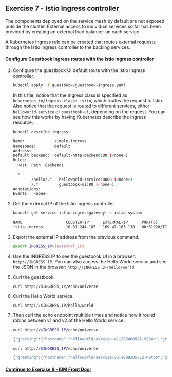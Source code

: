 ## Exercise 7 - Istio Ingress controller

The components deployed on the service mesh by default are not exposed outside the cluster. External access to individual services so far has been provided by creating an external load balancer on each service.

A Kubernetes Ingress rule can be created that routes external requests through the Istio Ingress controller to the backing services.

#### Configure Guestbook Ingress routes with the Istio Ingress controller

1. Configure the guestbook UI default route with the Istio Ingress controller.

    ```sh
    kubectl apply -f guestbook/guestbook-ingress.yaml
    ```

    In this file, notice that the Ingress class is specified as `kubernetes.io/ingress.class: istio`, which routes the request to Istio. Also notice that the request is routed to different services, either `helloworld-service` or `guestbook-ui`, depending on the request. You can see how this works by having Kubernetes describe the Ingress resource:

    ```sh
    kubectl describe ingress

    Name:             simple-ingress
    Namespace:        default
    Address:          
    Default backend:  default-http-backend:80 (<none>)
    Rules:
      Host  Path  Backends
      ----  ----  --------
      *     
            /hello/.*   helloworld-service:8080 (<none>)
            /.*         guestbook-ui:80 (<none>)
    Annotations:
    Events:  <none>
    ```

2. Get the external IP of the Istio Ingress controller.

    ```sh
    kubectl get service istio-ingressgateway -n istio-system

    NAME                   CLUSTER-IP      EXTERNAL-IP      PORT(S)                       AGE
    istio-ingress          10.31.244.185   169.47.103.138   80:31920/TCP,443:32165/TCP    1h
    ```

3. Export the external IP address from the previous command.
   
    ```sh
    export INGRESS_IP=[external_IP]
    ```

4. Use the INGRESS IP to see the guestbook UI in a browser: `http://INGRESS_IP`. You can also access the Hello World service and see the JSON in the browser: `http://INGRESS_IP/hello/world`.


5. Curl the guestbook:
    ```
    curl http://$INGRESS_IP/echo/universe
    ```

6. Curl the Hello World service:
    ```
    curl http://$INGRESS_IP/hello/world
    ```

7. Then curl the echo endpoint multiple times and notice how it round robins between v1 and v2 of the Hello World service:

    ```sh
    curl http://$INGRESS_IP/echo/universe

    {"greeting":{"hostname":"helloworld-service-v1-286408581-9204h","greeting":"Hello universe from helloworld-service-v1-286408581-9204h with 1.0","version":"1.0"},
    ```

    ```sh
    curl http://$INGRESS_IP/echo/universe

    {"greeting":{"hostname":"helloworld-service-v2-1009285752-n2tpb","greeting":"Hello universe from helloworld-service-v2-1009285752-n2tpb with 2.0","version":"2.0"}

    ```

#### [Continue to Exercise 8 - IBM Front Door](../exercise-8/README.md)
